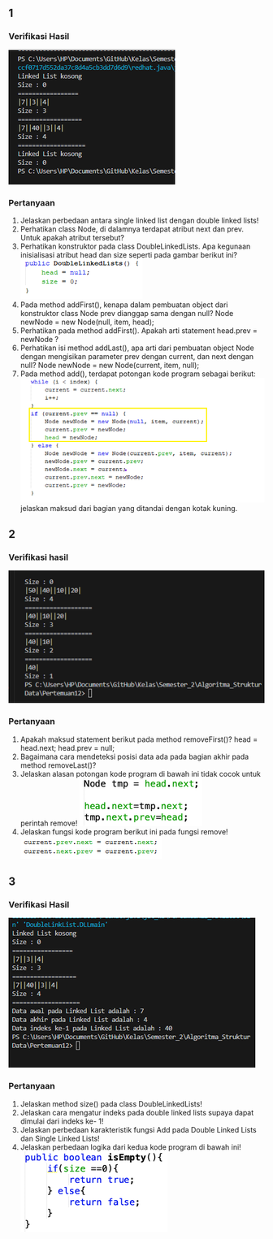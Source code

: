 ## 1
### Verifikasi Hasil 
![alt text](image.png)
### Pertanyaan
1. Jelaskan perbedaan antara single linked list dengan double linked lists!
2. Perhatikan class Node, di dalamnya terdapat atribut next dan prev. Untuk apakah atribut tersebut?
3. Perhatikan konstruktor pada class DoubleLinkedLists. Apa kegunaan inisialisasi atribut head dan size seperti pada gambar berikut ini?
![alt text](image-1.png)
4. Pada method addFirst(), kenapa dalam pembuatan object dari konstruktor class Node prev dianggap sama dengan null?
Node newNode = new Node(null, item, head);
5. Perhatikan pada method addFirst(). Apakah arti statement head.prev = newNode ?
6. Perhatikan isi method addLast(), apa arti dari pembuatan object Node dengan mengisikan parameter prev dengan current, dan next dengan null?
Node newNode = new Node(current, item, null);
7. Pada method add(), terdapat potongan kode program sebagai berikut:
![alt text](image-2.png)
jelaskan maksud dari bagian yang ditandai dengan kotak kuning.

## 2
### Verifikasi hasil
![alt text](image-3.png)
### Pertanyaan
1. Apakah maksud statement berikut pada method removeFirst()?
head = head.next;
head.prev = null;
2. Bagaimana cara mendeteksi posisi data ada pada bagian akhir pada method removeLast()?
3. Jelaskan alasan potongan kode program di bawah ini tidak cocok untuk perintah remove!
![alt text](image-4.png)
4. Jelaskan fungsi kode program berikut ini pada fungsi remove!
![alt text](image-5.png)

## 3
### Verifikasi Hasil
![alt text](image-6.png)
### Pertanyaan 
1. Jelaskan method size() pada class DoubleLinkedLists!
2. Jelaskan cara mengatur indeks pada double linked lists supaya dapat dimulai dari indeks ke- 1!
3. Jelaskan perbedaan karakteristik fungsi Add pada Double Linked Lists dan Single Linked Lists!
4. Jelaskan perbedaan logika dari kedua kode program di bawah ini!
![alt text](image-7.png)
